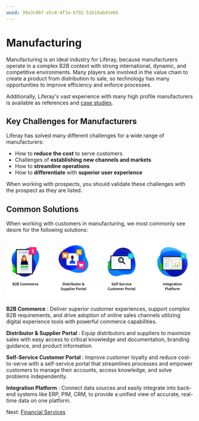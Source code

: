```yaml
---
uuid: 30a3c86f-e5c8-4f3a-b792-51b16ab41e66
---
```


# Manufacturing

Manufacturing is an ideal industry for Liferay, because manufacturers operate in a complex B2B context with strong international, dynamic, and competitive environments. Many players are involved in the value chain to create a product from distribution to sale, so technology has many opportunities to improve efficiency and enforce processes. 

Additionally, Liferay's vast experience with many high profile manufacturers is available as references and [case studies](https://www.liferay.com/resources/case-studies?industries=manufacturing).

## Key Challenges for Manufacturers

Liferay has solved many different challenges for a wide range of manufacturers: 

* How to **reduce the cost** to serve customers
* Challenges of **establishing** **new channels and markets**
* How to **streamline operations**
* How to **differentiate** with **superior user experience**

When working with prospects, you should validate these challenges with the prospect as they are listed.

## Common Solutions

When working with customers in manufacturing, we most commonly see desire for the following solutions:

![Common solutions for insurance organizations include Self-Service customer portals, Distributor and Supplier portals, B2B commerce, and integration platforms.](./manufacturing/images/01.png)

**B2B Commerce** : Deliver superior customer experiences, support complex B2B requirements, and drive adoption of online sales channels utilizing digital experience tools with powerful commerce capabilities.

**Distributor & Supplier Portal** : Equip distributors and suppliers to maximize sales with easy access to critical knowledge and documentation, branding guidance, and product information.

**Self-Service Customer Portal** : Improve customer loyalty and reduce cost-to-serve with a self-service portal that streamlines processes and empower customers to manage their accounts, access knowledge, and solve problems independently.

**Integration Platform** : Connect data sources and easily integrate into back-end systems like ERP, PIM, CRM, to provide a unified view of accurate, real-time data on one platform.

Next: [Financial Services](./financial-services.md)
